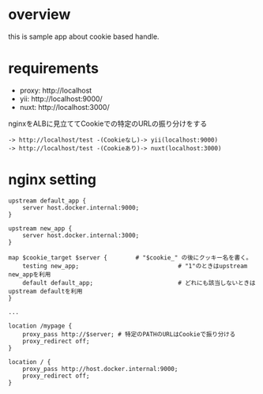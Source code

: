# overview

this is sample app about cookie based handle.

# requirements

- proxy: http://localhost
- yii: http://localhost:9000/
- nuxt: http://localhost:3000/

nginxをALBに見立ててCookieでの特定のURLの振り分けをする

```
-> http://localhost/test -(Cookieなし)-> yii(localhost:9000)
-> http://localhost/test -(Cookieあり)-> nuxt(localhost:3000)
```

# nginx setting

```
upstream default_app {
    server host.docker.internal:9000;
}

upstream new_app {
    server host.docker.internal:3000;
}

map $cookie_target $server {        # "$cookie_" の後にクッキー名を書く。
    testing new_app;                            # "1"のときはupstream new_appを利用
    default default_app;                        # どれにも該当しないときはupstream defaultを利用
}

...

location /mypage {
    proxy_pass http://$server; # 特定のPATHのURLはCookieで振り分ける
    proxy_redirect off;
}

location / {
    proxy_pass http://host.docker.internal:9000;
    proxy_redirect off;
}

```